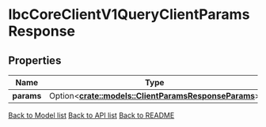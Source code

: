 # IbcCoreClientV1QueryClientParamsResponse

## Properties

Name | Type | Description | Notes
------------ | ------------- | ------------- | -------------
**params** | Option<[**crate::models::ClientParamsResponseParams**](ClientParams_response_params.md)> |  | [optional]

[Back to Model list](../README.md#documentation-for-models) [Back to API list](../README.md#documentation-for-api-endpoints) [Back to README](../README.md)


